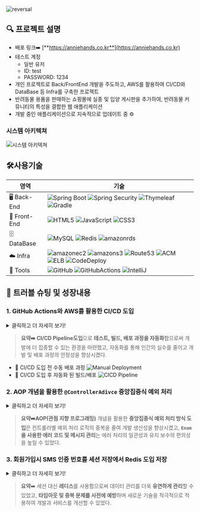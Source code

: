 ![reversal](https://capsule-render.vercel.app/api?type=rect&text=AnnieHands!&textBg=true&color=gradient&fontAlign=30&fontSize=30&desc=손을%20잡아주세요.&descAlign=60&descAlignY=50)
## 🔍 프로젝트 설명
- 배포 링크➡️ [**https://anniehands.co.kr**](https://anniehands.co.kr)
- 테스트 계정
  - 일반 유저
  - ID: test
  - PASSWORD: 1234
- 개인 프로젝트로 Back/FrontEnd 개발을 주도하고, AWS를 활용하여 CI/CD와 DataBase 등 Infra를 구축한 프로젝트
- 반려동물 용품을 판매하는 쇼핑몰에 실종 및 입양 게시판을 추가하여, 반려동물 커뮤니티의 특성을 결합한 웹 애플리케이션
- 개발 중인 애플리케이션으로 지속적으로 업데이트 중 ⚙️
### 시스템 아키텍쳐
![시스템 아키텍쳐](https://github.com/jiho313/anniehands/assets/130119257/26d524c4-d236-4c2d-a1c9-277cfcf0ee0f)
## 🛠️사용기술
|영역|기술|
| --- | --- |
| 🖥 Back-End | ![Spring Boot](https://img.shields.io/badge/Spring_Boot-green?style=flat&logo=spring-boot&logoColor=white) ![Spring Security](https://img.shields.io/badge/Spring_Security-green?style=flat&logo=springsecurity&logoColor=white) ![Thymeleaf](https://img.shields.io/badge/Thymeleaf-darkgreen?style=flat&logo=thymeleaf) ![Gradle](https://img.shields.io/badge/Gradle-blue?style=flat&logo=Gradle)|
| 🎨 Front-End | ![HTML5](https://img.shields.io/badge/HTML5-E34F26?style=flat&logo=html5&logoColor=white) ![JavaScript](https://img.shields.io/badge/JavaScript-yellow?style=flat&logo=javascript&logoColor=black) ![CSS3](https://img.shields.io/badge/CSS3-1572B6?style=flat&logo=css3&logoColor=white) |
| 🗄️ DataBase |![MySQL](https://img.shields.io/badge/MySQL-blue?style=flat&logo=mysql&logoColor=black) ![Redis](https://img.shields.io/badge/Redis-DC382D?style=flat&logo=redis&logoColor=white) ![amazonrds](https://img.shields.io/badge/RDS-527FFF?style=flat&logo=Amazonrds&logoColor=white)|
| ☁️ Infra |![amazonec2](https://img.shields.io/badge/EC2-FF9900?style=flat&logo=amazonec2&logoColor=white) ![amazons3](https://img.shields.io/badge/S3-DC382D?style=flat&logo=amazons3&logoColor=white) ![Route53](https://img.shields.io/badge/Route53-8C4FFF?style=flat&logo=amazonroute53&logoColor=white) ![ACM](https://img.shields.io/badge/ACM-569A31?style=flat&logo=amazonaws&logoColor=white) ![ELB](https://img.shields.io/badge/ELB-FF9900?style=flat&logo=amazonaws&logoColor=white) ![CodeDeploy](https://img.shields.io/badge/CodeDeploy-569A31?style=flat&logo=amazonaws&logoColor=white) |
| 🔧 Tools | ![GitHub](https://img.shields.io/badge/GitHub-100000?style=flat&logo=github) ![GitHubActions](https://img.shields.io/badge/GitHubActions-2088FF?style=flat&logo=githubactions&logoColor=white) ![IntelliJ](https://img.shields.io/badge/IntelliJ-100000?style=flat&logo=intellijidea) |

## 🌱 트러블 슈팅 및 성장내용
### 1. **GitHub Actions와 AWS를 활용한 CI/CD 도입**
<details>
<summary>클릭하고 더 자세히 보기!</summary>
	
### **[상황설명]**

1. 기존에 스프링 부트 애플리케이션인 ‘AnnieHands’는 EC2를 main brach에 변화가 있을 때마다 git clone을 하여 새로 테스트 및 빌드하여 배포하고 있었음.

### **[문제점 및 이슈]**

1. 새로운 기능을 개발하거나 코드의 변화가 있을 때마다 git clone 작업을 수동으로 진행해야 함.
2. EC2에서 빌드에 실패할 경우, 배포가 원활하게 이루어지지 않으며 이로 인해 애플리케이션이 중단되는 문제가 발생함.

### **[원인분석]**

1. CI/CD Pipeline을 구성하지 않고 수동 배포 방식으로 구현했기 때문임.

![Manual Deployment](https://github.com/jiho313/anniehands/assets/130119257/061ee078-ce9e-4c21-b421-53fbf7a3ebcd)

### **[해결 방안 및 결과]**

1. CI/CD 관련 도구인 GitHub Actions과 AWS S3, CodeDeploy를 활용하여 CI/CD Pipeline을 구축함.
    1. main branch에 Push나 PR이 발생하면 GitHub Actions를 실행됨.
    2. 정의한 workflow에 따라 자동으로 테스트 및 빌드를 수행함.
    3. 빌드된 아티팩트를 S3에 전송하고, CodeDeploy에게 배포 명령을 내림.
    4. CodeDeploy는  S3의 아티팩트를 EC2의 임시 디렉토리에 업로드 함.
    5. `appspec.yml`에 정의된 대로 임시 디렉토리의 아티팩트를 EC2의 최종위치로 복사함.
    6. `deploy.sh`에 정의된 절차에 따라 아티팩트가 업로드된 EC2 경로를 찾아 배포 수행함.
2. 이로 인해 더 이상 main branch가 업데이트될 때마다 수동으로 clone과 배포 작업을 할 필요가 없어짐.
3. 테스트 및 빌드가 정상적으로 완료됐을 때 자동으로 EC2에 배포 과정을 수행하므로 지속적 배포가 가능해졌음.

![CICD Pipeline](https://github.com/jiho313/anniehands/assets/130119257/acb8c2d6-2490-478f-8943-b2699f575b00)

### **[깨달은 점]**

1. **개발외 작업에 걸리는 시간을 최소화하자! CI/CD Pipeline** 도입으로 테스트와 빌드 그리고 배포 과정을 자동화함으로써, 이전의 수동 빌드 배포 방식에 들였던 시간과 노력을 줄일 수 있었다. 이는 **개발에 더 집중할 수 있는 환경을 마련**할 수 있었다.
2. **자동화된 배포로 향상된 안정성** 이렇게 자동화된 프로세스를 통해 빌드와 배포 과정에서 발생할 수 있는 인간의 실수를 줄여줄 수 있기 때문에 개발과 배포의 안정성을 높일 수 있다.
</details>

> **요약➡️ CI/CD Pipeline도입**으로 **테스트, 빌드, 배포 과정을 자동화**함으로써 개발에 더 집중할 수 있는 환경을 마련했고, 자동화를 통해 인간의 실수를 줄이고 개발 및 배포 과정의 안정성을 향상시켰다.
>
- 🔴 CI/CD 도입 전 수동 배포 과정
![Manual Deployment](https://github.com/jiho313/anniehands/assets/130119257/061ee078-ce9e-4c21-b421-53fbf7a3ebcd)
- 🔵 CI/CD 도입 후 자동화 된 빌드/배포
![CICD Pipeline](https://github.com/jiho313/anniehands/assets/130119257/287397b0-bd80-4e51-9fe5-928a9546e523)
### 2. **AOP 개념을 활용한 `@ControllerAdivce` 중앙집중식 예외 처리**
<details>
<summary>클릭하고 더 자세히 보기!</summary>
	
**(중앙처리 전) try~catch 문이 여러 컨트롤러에 흩어져 있고 에러 메시지 직접 정의**

```java
public class UserController {

    @PostMapping("/signup")
    public String signup(@Valid UserForm userForm, BindingResult errors) {
        validateUserForm(userForm, errors);
        if (errors.hasErrors()) {
            return "page/user/signup";
        }
        try {
						// 순환 참조 방지를 위해 가입 전용 userRegistrationService에서 userService를 의존하여 가입
            userRegistrationService.registerUser(userForm);
            return "redirect:/page/user/login";
        } catch (UserException e) {
            // UserException 발생 시 처리 로직
            redirectAttributes.addFlashAttribute("errorMessage", ex.getMessage());
            return "redirect:/" + ex.getRedirectUrl(); // 예외 객체에 저장된 URL로 리다이렉트
        } catch (Exception e) {
            // 기타 예외 처리 로직
            redirectAttributes.addFlashAttribute("errorMessage", "등록 중 오류 발생");
            return "redirect:/page/user/signup";
        }
    }
}
public class UserService {

    private final UserRepository userRepository;
    private final PasswordEncoder passwordEncoder;

    // 아이디 혹은 이메일 중복 검사
    private void validateDuplicateUser(User user) {
        userRepository.findById(user.getId()).ifPresent(u -> {
            throw new UserException("이미 사용 중인 아이디입니다.");
        });
        userRepository.findByEmail(user.getEmail()).ifPresent(u -> {
            throw new UserException("이미 사용 중인 이메일입니다.");
        });
    }
}
```

**(중앙처리 후) 예외를 `GlobalExceptionHandler` 에서 한 번에 처리함**

```java
@ControllerAdvice
public class GlobalExceptionHandler{

		// 유저 관련 예외 처리 핸들러
    @ExceptionHandler(UserException.class)
    public String userExceptionHandler(UserException ex, RedirectAttributes redirectAttributes) {
        redirectAttributes.addFlashAttribute("errorMessage", ex.getMessage());
        return "redirect:/" + ex.getRedirectUrl();
    }
    // 잘못된 페이지 요청을 했을 때 예외 처리 핸들러
    @ExceptionHandler(PageException.class)
    public String pageExceptionHandler(PageException ex, RedirectAttributes redirectAttributes) {
        redirectAttributes.addFlashAttribute("errorMessage", ex.getMessage());
        return "redirect:/";
    }
}
public class UserController {

    @PostMapping("/signup")
    public String signup(@Valid UserForm userForm, BindingResult errors) {
				validateUserForm(userForm, errors);
        if (errors.hasErrors()) {
            return "page/user/signup";
        }
				// 순환 참조 방지를 위해 가입 전용 서비스 클래스에서 userService를 의존하여 가입
				userRegistrationService.registerUser(userForm);
				return "redirect:/page/user/login";
    }
}
public class UserService {

    private final UserRepository userRepository;
    private final PasswordEncoder passwordEncoder;

    // 사용자 저장
    public User saveUser(UserForm userForm) {
        User user = createUser(userForm);
        validateDuplicateUser(user);
        userRepository.save(user);
        return user;
    }
    // 아이디 혹은 이메일 중복 검사
    private void validateDuplicateUser(User user) {
        userRepository.findById(user.getId()).ifPresent(u -> {
            throw new UserException("이미 사용 중인 아이디입니다.");
        });
        userRepository.findByEmail(user.getEmail()).ifPresent(u -> {
            throw new UserException("이미 사용 중인 이메일입니다.");
        });
    }
}
```

### [상황설명]

1. 기존의 AnnieHands에서는 각 컨트롤러에서 예외를 개별적으로 처리하고 있었음.
2. 또한, 각 예외 상황에서 에러 코드와 메시지를 직접 정의하고 있었음.

### **[문제점 및 이슈]**

1. 각 컨트롤러에서 예외를 직접 처리하면서 소모되는 시간이 늘어나고, 많은 양의 예외 처리 로직이 많은 양 중복됨. 이는 유지보수의 어려움으로 이어질 것임.
2. 에러 코드와 메시지를 직접 정의하면서 발생하는 일관성 결여와 변경의 어려움, 그리고 오타와 같은 실수가 발생할 수 있음.

### **[원인분석]**

1. 중앙집중식 예외 처리를 하지 않고 각 컨트롤러마다 개별적으로 예외를 처리하고 있기 때문임.
2. 초기 구상 시 에러 코드와 메시지의 재사용성을 고려하지 않았음.

### **[해결 방안 및 결과]**

1. **`@ControllerAdvice`** 를 사용하여 중앙집중식 예외처리 방식을 도입, 모든 예외 처리 로직을 하나의 클래스로 집중시킴.
    1. 이는 예외 처리 코드의 중복을 제거하고 개발자는 기능 개발에 집중할 수 있기 때문에 생산성이 높아짐.
2. 커스텀 에러 코드와 메시지를 `**Enum`** 으로 통일하여 정의함.
    1. 이는 일관성 있는 예외 처리와 변경 및 관리가 훨씬 용이해짐.

### **[깨달은 점]**

1. **중복 최소화, 생산성 최대화** 중앙집중식 예외 처리 방식의 도입으로 각 컨트롤러에 흩어져 있던 예외 처리 로직의 중복을 제거할 수 있었고, 개발자는 기능 개발에 더 집중할 수 있게 되었다. 이는 전체적인 개발 생산성을 크게 향상시킬 수 있다.
2. **스마트한 에러 관리** `**Enum**`을 활용한 커스텀 에러 코드와 메시지 정의 방식은 에러 관리의 일관성을 보장하며, 에러 코드와 메시지의 변경 및 관리를 용이하게 만들 수 있다. 이를 통해 에러 처리에 대한 실수를 줄일 수 있고, 보다 유지 보수의 편의성을 향상 시킬 수 있다.
</details>

> **요약➡️AOP(관점 지향 프로그래밍)** 개념을 활용한 **중앙집중식 예외 처리 방식 도입**은 컨트롤러별 예외 처리 로직의 중복을 줄여 개발 생산성을 향상시켰고, **`Enum`을 사용한 에러 코드 및 메시지 관리**는 에러 처리의 일관성과 유지 보수의 편의성을 높일 수 있었다.
> 

### 3. **회원가입시 SMS 인증 번호를 세션 저장에서 Redis 도입 저장**
<details>
<summary>클릭하고 더 자세히 보기!</summary>
<aside>
	
🚨 [**해당 과정을 담은 블로그 포스팅**](https://marchcodig.tistory.com/299)

</aside>

### [상황설명]

1. 기존 웹 회원가입 시 필요한 휴대전화 SMS 인증 방식에서 발급된 인증 번호를 세션에 저장하고 있었음.
2. 인증 번호의의 유효시간은 세션의 타임아웃 기능으로 파괴할 수 있음.

### **[문제점 및 이슈]**

1. 특정 기능에 대한 개별적 타임아웃 설정이 어려움. 이는 다른 세션 기반의 비즈니스 로직이 존재할 때 해당 로직에 영향을 끼칠 수 있음.
2. 휘발성이 강한 데이터인 인증번호는 세션에 저장하기 적합하지 않다고 판단함.

### **[원인분석]**

1. 세션은 일반적으로 서버가 유지되는 지속적이고 중요한 데이터를 저장하기에 알맞음. 하지만 인증번호는 일시적으로 비지속적인 특징이 있음.

### **[해결 방안 및 결과]**

1. 인증 번호 관리를 위해 레디스를 도입.
    1. 데이터를 개별적으로 관리할 수 있음. 레디스는 각 key에 대하여 독립적으로 데이터를 관리할 수 있기 때문에 다른 데이터나 로직에 영향을 주지 않고 데이터에 대한 행동 제어가 가능함.
    2. 고속 처리에 유리함. 레디스는 key-value 방식을 사용하기 때문에 대규모 트랜잭션을 처리한다고 가정했을 때도 빠르게 작업 수행이 가능함.

### **[깨달은 점]**

1. **효율적인 데이터 관리 전략!** 세션 대신 레디스를 사용함으로써 데이터 관리의 유연성과 타임아웃 및 중복 문제를 사전에 예방할 수 있었다.
2. **현대적 기술 적용** 요구 사항과 기능의 특성을 고려하여 새로운 기술을 적용함으로써 기존의 문제를 해결하고, 보다 발전된 개발과 서비스를 제공할 수 있다.
</details>

> **요약**➡️ 세션 대신 **레디스**를 사용함으로써 데이터 관리를 더욱 **유연하게 관리**할 수 있었고, **타임아웃 및 중복 문제를 사전에 예방**하며 새로운 기술을 적극적으로 적용하여 개발과 서비스를 개선할 수 있었다.






